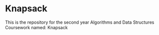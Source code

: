 # Knapsack
This is the repository for the second year Algorithms and Data Structures Coursework named: Knapsack
